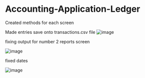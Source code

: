 # Accounting-Application-Ledger
Created methods for each screen

Made entries save onto transactions.csv file
![image](https://github.com/AnjolGonzalez/Accounting-Application-Ledger/assets/146877064/af0287a4-da62-48f4-857c-37c20adb9910)

fixing output for number 2 reports screen


![image](https://github.com/AnjolGonzalez/Accounting-Application-Ledger/assets/146877064/d8bdbc85-5d85-4431-8aa4-97f5543c7fbb)

fixed dates

![image](https://github.com/AnjolGonzalez/Accounting-Application-Ledger/assets/146877064/0ad8ed13-37c4-4a38-82ad-03c0826a1ccd)
